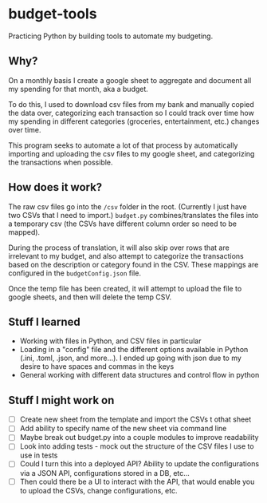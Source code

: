 # budget-tools

Practicing Python by building tools to automate my budgeting.

## Why?

On a monthly basis I create a google sheet to aggregate and document all my spending for that month, aka a budget.

To do this, I used to download csv files from my bank and manually copied the data over, categorizing each transaction so I could track over time how my spending in different categories (groceries, entertainment, etc.) changes over time.

This program seeks to automate a lot of that process by automatically importing and uploading the csv files to my google sheet, and categorizing the transactions when possible.

## How does it work?

The raw csv files go into the `/csv` folder in the root. (Currently I just have two CSVs that I need to import.) `budget.py` combines/translates the files into a temporary csv (the CSVs have different column order so need to be mapped).

During the process of translation, it will also skip over rows that are irrelevant to my budget, and also attempt to categorize the transactions based on the description or category found in the CSV. These mappings are configured in the `budgetConfig.json` file.

Once the temp file has been created, it will attempt to upload the file to google sheets, and then will delete the temp CSV.

## Stuff I learned

- Working with files in Python, and CSV files in particular
- Loading in a "config" file and the different options available in Python (.ini, .toml, .json, and more...). I ended up going with json due to my desire to have spaces and commas in the keys
- General working with different data structures and control flow in python

## Stuff I might work on

- [ ] Create new sheet from the template and import the CSVs t othat sheet
- [ ] Add ability to specify name of the new sheet via command line
- [ ] Maybe break out budget.py into a couple modules to improve readability
- [ ] Look into adding tests - mock out the structure of the CSV files I use to use in tests
- [ ] Could I turn this into a deployed API? Ability to update the configurations via a JSON API, configurations stored in a DB, etc...
- [ ] Then could there be a UI to interact with the API, that would enable you to upload the CSVs, change configurations, etc.
